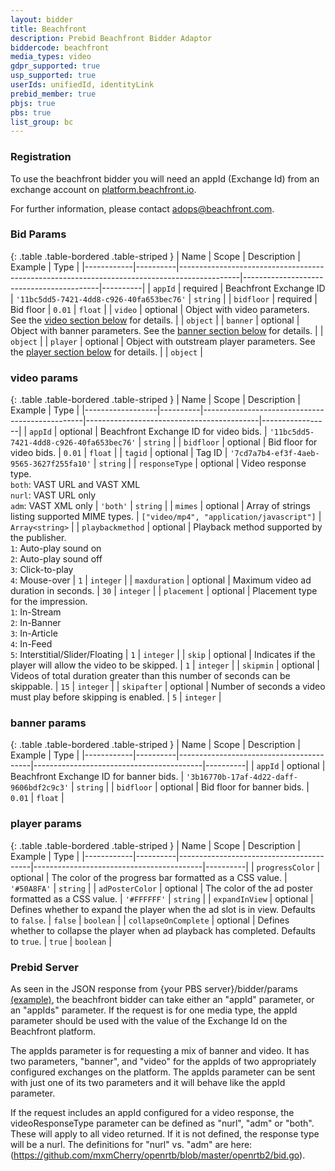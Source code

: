 ```yaml
---
layout: bidder
title: Beachfront
description: Prebid Beachfront Bidder Adaptor
biddercode: beachfront
media_types: video
gdpr_supported: true
usp_supported: true
userIds: unifiedId, identityLink
prebid_member: true
pbjs: true
pbs: true
list_group: bc
---
```


### Registration

To use the beachfront bidder you will need an appId (Exchange Id) from an exchange
account on [platform.beachfront.io](https://platform.beachfront.io).

For further information, please contact adops@beachfront.com.

### Bid Params

{: .table .table-bordered .table-striped }
| Name       | Scope    | Description                                                                                 | Example                                  | Type     |
|------------|----------|---------------------------------------------------------------------------------------------|------------------------------------------|----------|
| `appId`    | required | Beachfront Exchange ID                                                                      | `'11bc5dd5-7421-4dd8-c926-40fa653bec76'` | `string` |
| `bidfloor` | required | Bid floor                                                                                   | `0.01`                                   | `float`  |
| `video`    | optional | Object with video parameters. See the [video section below](#beachfront-video) for details. |                                          | `object` |
| `banner`   | optional | Object with banner parameters. See the [banner section below](#beachfront-banner) for details. |                                       | `object` |
| `player`   | optional | Object with outstream player parameters. See the [player section below](#beachfront-player) for details. |                             | `object` |

<a name="beachfront-video"></a>

### video params

{: .table .table-bordered .table-striped }
| Name             | Scope    | Description                                    | Example                                   | Type            |
|------------------|----------|------------------------------------------------|-------------------------------------------|-----------------|
| `appId`          | optional | Beachfront Exchange ID for video bids. | `'11bc5dd5-7421-4dd8-c926-40fa653bec76'` | `string` |
| `bidfloor`       | optional | Bid floor for video bids. | `0.01` | `float` |
| `tagid`          | optional | Tag ID | `'7cd7a7b4-ef3f-4aeb-9565-3627f255fa10'` | `string` |
| `responseType`   | optional | Video response type.<br/>`both`: VAST URL and VAST XML<br/>`nurl`: VAST URL only<br/>`adm`: VAST XML only | `'both'` | `string` |
| `mimes`          | optional | Array of strings listing supported MIME types. | `["video/mp4", "application/javascript"]` | `Array<string>` |
| `playbackmethod` | optional | Playback method supported by the publisher.<br/>`1`: Auto-play sound on<br/>`2`: Auto-play sound off<br/>`3`: Click-to-play<br/>`4`: Mouse-over | `1` | `integer` |
| `maxduration`    | optional | Maximum video ad duration in seconds. | `30` | `integer` |
| `placement`      | optional | Placement type for the impression.<br/>`1`: In-Stream<br/>`2`: In-Banner<br/>`3`: In-Article<br/>`4`: In-Feed<br/>`5`: Interstitial/Slider/Floating | `1` | `integer` |
| `skip`           | optional | Indicates if the player will allow the video to be skipped. | `1` | `integer` |
| `skipmin`        | optional | Videos of total duration greater than this number of seconds can be skippable. | `15` | `integer` |
| `skipafter`      | optional | Number of seconds a video must play before skipping is enabled. | `5` | `integer` |

<a name="beachfront-banner"></a>

### banner params

{: .table .table-bordered .table-striped }
| Name       | Scope    | Description                             | Example                                  | Type     |
|------------|----------|-----------------------------------------|------------------------------------------|----------|
| `appId`    | optional | Beachfront Exchange ID for banner bids. | `'3b16770b-17af-4d22-daff-9606bdf2c9c3'` | `string` |
| `bidfloor` | optional | Bid floor for banner bids. | `0.01` | `float` |

<a name="beachfront-player"></a>

### player params

{: .table .table-bordered .table-striped }
| Name       | Scope    | Description                             | Example                                  | Type     |
|------------|----------|-----------------------------------------|------------------------------------------|----------|
| `progressColor` | optional | The color of the progress bar formatted as a CSS value. | `'#50A8FA'` | `string` |
| `adPosterColor` | optional | The color of the ad poster formatted as a CSS value. | `'#FFFFFF'` | `string` |
| `expandInView` | optional | Defines whether to expand the player when the ad slot is in view. Defaults to `false`. | `false` | `boolean` |
| `collapseOnComplete` | optional | Defines whether to collapse the player when ad playback has completed. Defaults to `true`. | `true` | `boolean` |

### Prebid Server

As seen in the JSON response from \{your PBS server\}\/bidder\/params [(example)](https://prebid.adnxs.com/pbs/v1/bidders/params), the beachfront bidder can take either an "appId" parameter, or an "appIds" parameter. If the request is for one media type, the appId parameter should be used with the value of the Exchange Id on the Beachfront platform.

The appIds parameter is for requesting a mix of banner and video. It has two parameters, "banner", and "video" for the appIds of two appropriately configured exchanges on the platform. The appIds parameter can be sent with just one of its two parameters and it will behave like the appId parameter.

If the request includes an appId configured for a video response, the videoResponseType parameter can be defined as "nurl", "adm" or "both". These will apply to all video returned. If it is not defined, the response type will be a nurl. The definitions for "nurl" vs. "adm" are here: (https://github.com/mxmCherry/openrtb/blob/master/openrtb2/bid.go).
